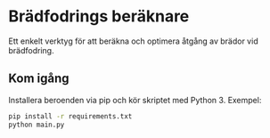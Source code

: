 # Brädfodrings beräknare

Ett enkelt verktyg för att beräkna och optimera åtgång av brädor vid brädfodring.

## Kom igång

Installera beroenden via pip och kör skriptet med Python 3. Exempel:

```bash
pip install -r requirements.txt
python main.py
```
